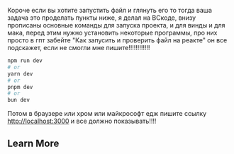 Короче если вы хотите запустить файл и глянуть его то тогда ваша задача это проделать пункты ниже, я делал на ВСкоде, внизу прописаны основные команды для запуска проекта, и для винды и для мака, перед этим нужно установить некоторые программы, про них просто в гпт забейте "Как запусить и проверить файл на реакте" он все подскажет, если не смогли мне пишите!!!!!!!!!!!!

```bash
npm run dev
# or
yarn dev
# or
pnpm dev
# or
bun dev
```

Потом в браузере или хром или майкрософт едж пишите ссылку [http://localhost:3000](http://localhost:3000) и все должно показывать!!!!


## Learn More

